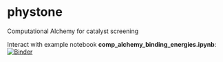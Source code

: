 # phystone
Computational Alchemy for catalyst screening

Interact with example notebook **comp_alchemy_binding_energies.ipynb**:[![Binder](http://mybinder.org/badge_logo.svg)](https://mybinder.org/v2/gh/chaszg/phystone/master?filepath=example-notebook-binding-energy%2Fcomp_alchemy_binding_energies.ipynb)
